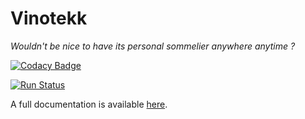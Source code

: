 # Vinotekk

*Wouldn't be nice to have its personal sommelier anywhere anytime ?*

[![Codacy Badge](https://api.codacy.com/project/badge/Grade/7b56465f680b461bbaccb392a51beeda)](https://www.codacy.com/app/antonin-brugnot/vinotekk?utm_source=github.com&amp;utm_medium=referral&amp;utm_content=antoninBr/vinotekk&amp;utm_campaign=Badge_Grade)

[![Run Status](https://api.shippable.com/projects/59bba448b5bb22070040cc5d/badge?branch=master)](https://app.shippable.com/github/antoninBr/vinotekk)

A full documentation is available [here](https://antoninbr.github.io/vinotekk/).
